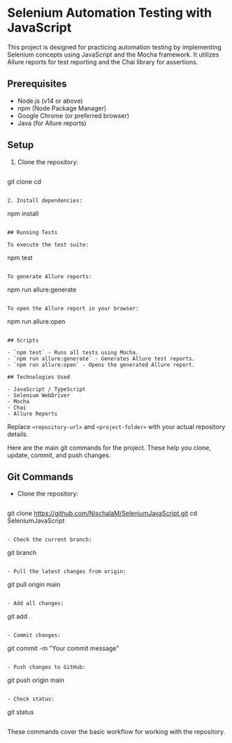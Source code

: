 
# Selenium Automation Testing with JavaScript

This project is designed for practicing automation testing by implementing Selenium concepts using JavaScript and the Mocha framework. 
It utilizes Allure reports for test reporting and the Chai library for assertions.

## Prerequisites

- Node.js (v14 or above)
- npm (Node Package Manager)
- Google Chrome (or preferred browser)
- Java (for Allure reports)

## Setup

1. Clone the repository:
   ```
git clone <repository-url>
cd <project-folder>
   ```

2. Install dependencies:
   ```
npm install
   ```

## Running Tests

To execute the test suite:
```
npm test
```

To generate Allure reports:
```
npm run allure:generate
```

To open the Allure report in your browser:
```
npm run allure:open
```

## Scripts

- `npm test` - Runs all tests using Mocha.
- `npm run allure:generate` - Generates Allure test reports.
- `npm run allure:open` - Opens the generated Allure report.

## Technologies Used

- JavaScript / TypeScript
- Selenium WebDriver
- Mocha
- Chai
- Allure Reports
```
Replace `<repository-url>` and `<project-folder>` with your actual repository details.

Here are the main git commands for the project. These help you clone, update, commit, and push changes.
## Git Commands

- Clone the repository:
  ```
git clone https://github.com/NischalaM/SeleniumJavaScript.git
cd SeleniumJavaScript
  ```

- Check the current branch:
  ```
git branch
  ```

- Pull the latest changes from origin:
  ```
git pull origin main
  ```

- Add all changes:
  ```
git add .
  ```

- Commit changes:
  ```
git commit -m "Your commit message"
  ```

- Push changes to GitHub:
  ```
git push origin main
  ```

- Check status:
  ```
git status
  ```
```
These commands cover the basic workflow for working with the repository.